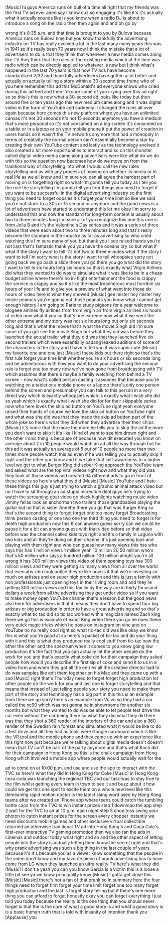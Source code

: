 
[Music]
hi guys
America runs on bull of a time all right
that my friends was the first TV ad ever
aired say I know cuz so engaging it&#39;s
like it&#39;s it&#39;s actually what it actually
sounds like is you know when a radio DJ
is about to introduce a song on the
radio then then again and and oh go by

wrong it&#39;s 8:35 a.m. and that time is
brought to you by Bulova because America
runs on Bulova time but you know
thankfully the advertising industry on
TV has really evolved a lot in the last
many many years this was in 1941 so it&#39;s
really been 70 years now I think the
mistake that a lot of advertisers to do
is that they think that whenever a new
media comes along like TV they think
that the rules of the existing media
which at the time was radio which can be
directly applied to whatever is new but
I think what&#39;s happened in the last 70
years is that now TV ads have become
standardized 2/32 and thankfully
advertisers have gotten a lot better and
actually on actually telling a story
within a 30-second time frame who of you
here remember this ad this McDonald&#39;s ad
everyone knows who cried during this ad
bed and then I&#39;m sure some of you crying
over this ad right so so this is this is
now what a 30-second ad looks like today
but then around five or ten years ago
this new medium came along and it was
digital video in the form of YouTube and
suddenly it changed the rules all over
again because here comes this new
platform where you have an unlimited
canvas it&#39;s not 30 seconds it&#39;s not 15
seconds anymore you have a medium that&#39;s
more personal so it&#39;s not consumed on a
big screen it&#39;s consumed on a tablet or
in a laptop or on your mobile phone it
put the power of creation in users hands
so it wasn&#39;t the TV networks anymore
that had a monopoly in terms of
creativity the normal person can&#39;t
essentially become a star by creating
their own YouTube content and lastly as
the technology evolved it also created a
lot more opportunities to interact and
so on this monster called digital video
media came along advertisers were like
what do we do with this so the question
now becomes how do we move on
from the traditional way of storytelling
into what I would call the new rules
storytelling and as with any process of
moving on whether its media or in real
life as we all know and I&#39;m sure you can
all agree the hardest part of moving on
is forgetting right so what I&#39;m gonna
tell you today as I tell you the rule
the storytelling I&#39;m gonna tell you four
things you need to forget if you want to
be successful in the digital advertising
industry so the first thing you need to
forget oopsies
it&#39;s forget your time limit so like we
said you&#39;re not stuck to a 30s or 15
second or anymore and the good news is a
lot of advertisers have started to
understand this let me okay I&#39;m sorry to
understand this and now the standard for
long-form content is usually about two
to three minutes long I&#39;m sure all of
you recognize this one this one is from
Jolla B and it&#39;s the Valentine&#39;s Day
series and it was a series of three
videos that were each about two to three
minutes long and that&#39;s really become
the standard in the industry as far as
advertising so who cried watching this
I&#39;m sure many of you but thank you I see
raised hands
you&#39;re not liars that&#39;s fantastic thank
you you have the oceans cry so but what
if what if the story I want to tell it&#39;s
not two to three minutes what if the
story I want to tell I&#39;m sorry what is
the story I want to tell whoopsies sorry
not going back we go back a slide there
you go there you go what did the story I
want to tell is six hours long six hours
so this is exactly what Virgin Airlines
did what they wanted to do was to
simulate what it was like to be in a
cheap budget airline where there&#39;s no
in-flight entertainment the food is
crappy the service is crappy and so it&#39;s
like the most treacherous most horrible
six hours of your life and to give you a
preview of what went into those six
hours of video
here is what they showed
[Music]
gee mister hey mister hey mister
peanuts you&#39;re gonna eat those peanuts
you know what I cannot get enough
history I am going to Paris to study
pigeons for a year
welcome to blogeee airlines fly airlines
from from virgin air from virgin
airlines six hours of video
now what if you so that&#39;s one extreme
now what if we went the other extreme
and my story was not six hours long but
only six seconds long and that&#39;s what
the movie that&#39;s what the movie Singh
did I&#39;m sure some of you got see the
movie Singh but what they did was before
they launched the actual trailer what
they did was that they launched five six
second trailers which were essentially
padang leaked auditions of some of the
characters in the story and I have to
tell you it was super cute
[Music]
my favorite one and one last
[Music]
these kids out there right so that&#39;s the
first rule forget your time limit
whether you&#39;re six hours or six seconds
long and be adventurous with how you
want to do your advertising the second
rule is forget one too many
now we&#39;ve now gone from broadcasting
with TV which assumes that there&#39;s maybe
a family watching from behind a TV
screen - now what&#39;s called person
casting it assumes that because you&#39;re
watching on a tablet or a mobile phone
or a laptop there&#39;s only one person
behind the screen and presumably you can
talk to this person in a very direct way
which is exactly whoopsies
which is exactly what I wish she did so
yeah which is exactly what I wish she
did for for their skippable series now
who here loves the skip ad button on
YouTube right yeah everyone raised their
hands of course we love the skip ad
button on YouTube right and what was she
did was that they made the skip ad
button part of the whole joke so here&#39;s
what they did when they advertise their
their chips
[Music]
it&#39;s ironic that the more the more he
tells you to skip the ad the more you
don&#39;t want to skip it it&#39;s like I kind
of want to see him drown right and the
other ironic thing is because of because
how dit executed you know on average
about 2 in 10 people would watch an ad
all the way through but for this ad it
was actually an average of 5 out of 10
people so more than two times more
people watch this ad even if he was
telling you to actually skip it right
and the other you know and if we take
that self-awareness to a higher level we
get to what Burger King did sober King
approach the YouTube team and asked what
are the top viral videos right now and
what they did was they took all those
videos and created 64 different ads to
go in front of these videos so here&#39;s
what they did
[Music]
[Music]
YouTube and I hate these things
this guy&#39;s just trying to watch a
graphic animal attack video but no I
have to sit through an ad stupid
incredible deal guys he&#39;s trying to
watch the screaming goat video go black
highlights watching music video Jimmy
fellas look an anchorman two trailers
those grandbabies playing the guitar but
no that is sister Annette there you go
that was Burger King so that&#39;s the
second thing to forget forget one too
many forget Broadcasting think person
casting or one two one the third thing
you need to forget is for death high
production now this K can anyone guess
sorry can we could he pause it for a bit
can anyone guess with that video before
so that video before was the channel
called kids toys right and it&#39;s a family
in Laguna with two kids and all they&#39;re
doing on their channel it&#39;s just opening
toys and playing with them right and who
can guess how many views this has who
says this has 1 million views 1 million
yeah 10 million 20 50 million who&#39;s
that&#39;s 50 million who says a hundred
million 100 million alright you&#39;re all
wrong it has 300 million views this
video of them opening toys has 300
million views and they were getting so
many views from all over the world that
even abs-cbn took notice they&#39;re like
how is it that we&#39;re investing so much
on artistas and on super high production
and this is just a family with non
professionals just opening toys in their
living room and and they&#39;re getting 300
million views and this family by the way
are in
thirty thousand dollars a week from all
the advertising they get under video so
if you want to make money open YouTube
channel that&#39;s a lesson but the good
news also here for advertisers is that
it means they don&#39;t have to spend four
big artistas or big production in order
to have a great advertising and so
that&#39;s exactly what tic tac did so tic
tac worked with a magician named Zach
king there we go this is example of
exact King video there you go
he does these very quick magic tricks
which he posts on Instagram on vine and
on YouTube no no really cool right so
what tic-tac did was like okay we know
this is what you&#39;re good at
so here&#39;s a packet of tic-tac and do
your thing with it and this is what they
produced really cool stuff from tic-tac
now the other the other and the spectrum
when it comes to you know going low
production it&#39;s the fact that you can
actually let the other people do the
work for you and that&#39;s exactly what
coke did for their campaign they asked
people how would you describe the first
sip of coke and send it to us in a video
form and when they got all the entries
all the creative director had to do was
samples like edit them together on his
Mac and they came up with a sad
[Music]
right that&#39;s Thursday need to forget
forget high production let other people
do the work for you and last one is
forget storytelling and that means that
instead of just telling people your
story you need to make them part of the
story and technology has a big part in
this this is an example from there we go
sorry here&#39;s an example from Volvo so
they had a car called the xc90 which was
not gonna be in showrooms for another
six months but what they wanted to do
was be able to let people test drive the
car
even without the car being there so what
they did what they did here was that
they shot a 360 render of the interiors
of the car and also a 360 render of the
Swedish rain forests and simulated what
it would be like to do a test drive and
all they had as tools were Google
cardboard which is like the VR tool and
the mobile phone and they came up with
an experience like this right now just
because we&#39;re talking about digital
media doesn&#39;t doesn&#39;t mean that TV can&#39;t
be part of the party anymore and that&#39;s
what Koch did for their campaign in Hong
Kong so this is the chalk campaign from
Hong Kong which involved a mobile app
where people would actually wait for the

ad to come on at 10:00 p.m. and use and
use the app to interact with the TVC so
here&#39;s what they did in Hong Kong for
Coke
[Music]
in Hong Kong coca-cola was launching the
regional TBC and our task was to stay
true to the film whilst getting every
team in town to see it and buzz about it
how could we get this one spot to excite
them on a whole new level like this
demeaning rapid motion doctor is the
latest slang word used by Hong Kong
teams after we created an iPhone app
where teens could catch the tumbling
bottle caps from the TVC to win instant
prizes step 1 download the app step 2
wait for the TVC to air at 10 p.m. each
night step 3
chop toss swing your photon to catch
instant prizes for the screen every
chopper
instantly we need discounts mobile games
and other exclusive virtual collectible
returned an otherwise traditional TV ad
into Hong Kong&#39;s and Coca Cola&#39;s
first-ever interactive TV gaming
promotion then we also ran the ads in
cinemas and outdoor today what right and
so and the other aspect of letting
people into the story is actually
letting them know the secret right and
that&#39;s why prank advertising was such a
big thing in the last couple of years
because it&#39;s it&#39;s because you as a
viewer know something that the people in
the video don&#39;t know and my favorite
piece of prank advertising has to have
come from LG when they launched an ultra
reality TV here&#39;s what they did
[Music]
I don&#39;t a yeah
you can you know Garcia is a victim this
is a loose a little bit
see ya
we know principality know
[Music]
I gotta get close this
[Music]
[Music]
there&#39;s not a fan of that prank
so in summary here the four things need
to forget first forget your time limit
forget one too many forget high
production and the last is forget story
telling but if there&#39;s one more thing
you can afford to forget honestly okay
you can forget everything I just told
you today because the reality is the one
thing that you should never forget is
that the is the core of what a good
story is and what a good story is is a
basic human truth that is told with
insanity of intention thank you
[Applause]
you
